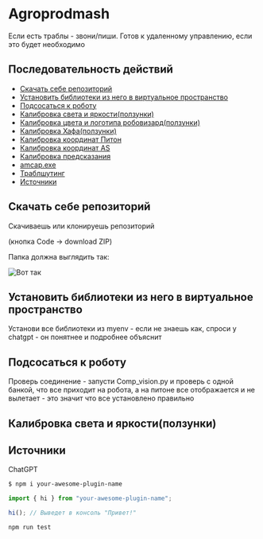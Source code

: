 # Agroprodmash

Если есть траблы - звони/пиши. Готов к удаленному управлению, если это будет необходимо

## Последовательность действий

- [Скачать себе репозиторий](#Скачатьсеберепозиторий)
- [Установить библиотеки из него в виртуальное пространство](#Установитьбиблиотекиизнеговвиртуальноепространство)
- [Подсосаться к роботу](#Подсосатьсякроботу)
- [Калибровка света и яркости(ползунки)](#Калибровкасветаияркости)
- [Калибровка цвета и логотипа робовизард(ползунки)](#Калибровкацветаилоготипаробовизард)
- [Калибровка Хафа(ползунки)](#КалибровкаХафа)
- [Калибровка координат Питон](#КалибровкакоординатПитон)
- [Калибровка координат AS](#КалибровкакоординатAS)
- [Калибровка предсказания](#Калибровкапредсказания)
- [amcap.exe](#amcap.exe)
- [Траблшутинг](#Калибровкапредсказания)
- [Источники](#Источники)

## Скачать себе репозиторий

Скачиваешь или клонируешь репозиторий

(кнопка Code -> download ZIP)

Папка должна выглядить так:

![Вот так](https://github.com/Vilgiz/Agroprodmash/raw//main/image/1.png)

## Установить библиотеки из него в виртуальное пространство

Установи все библиотеки из myenv - если не знаешь как, спроси у chatgpt - он понятнее и подробнее объяснит

## Подсосаться к роботу

Проверь соединение - запусти Comp_vision.py и проверь с одной банкой, что все приходит на робота, а на питоне все отображается и не вылетает - это значит что все установлено правильно



## Калибровка света и яркости(ползунки)





## Источники

ChatGPT

```sh
$ npm i your-awesome-plugin-name
```

```typescript
import { hi } from "your-awesome-plugin-name";

hi(); // Выведет в консоль "Привет!"
```

```sh
npm run test
```